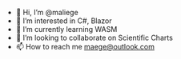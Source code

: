 - 👋 Hi, I’m @maliege
- 👀 I’m interested in C#, Blazor
- 🌱 I’m currently learning WASM
- 💞️ I’m looking to collaborate on Scientific Charts
- 📫 How to reach me maege@outlook.com

<!---
maliege/maliege is a ✨ special ✨ repository because its `README.md` (this file) appears on your GitHub profile.
You can click the Preview link to take a look at your changes.
--->
